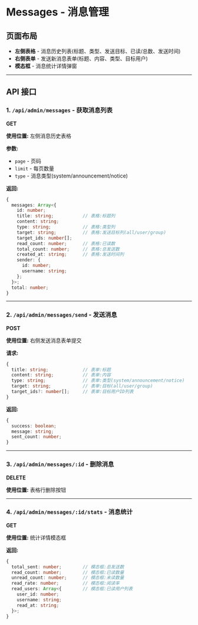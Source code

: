# Messages - 消息管理

## 页面布局

- **左侧表格** - 消息历史列表(标题、类型、发送目标、已读/总数、发送时间)
- **右侧表单** - 发送新消息表单(标题、内容、类型、目标用户)
- **模态框** - 消息统计详情弹窗

---

## API 接口

### 1. `/api/admin/messages` - 获取消息列表
**GET**

**使用位置:** 左侧消息历史表格

**参数:**
- `page` - 页码
- `limit` - 每页数量
- `type` - 消息类型(system/announcement/notice)

**返回:**
```typescript
{
  messages: Array<{
    id: number;
    title: string;           // 表格:标题列
    content: string;
    type: string;            // 表格:类型列
    target: string;          // 表格:发送目标列(all/user/group)
    target_ids: number[];
    read_count: number;      // 表格:已读数
    total_count: number;     // 表格:总发送数
    created_at: string;      // 表格:发送时间列
    sender: {
      id: number;
      username: string;
    };
  }>;
  total: number;
}
```

---

### 2. `/api/admin/messages/send` - 发送消息
**POST**

**使用位置:** 右侧发送消息表单提交

**请求:**
```typescript
{
  title: string;             // 表单:标题
  content: string;           // 表单:内容
  type: string;              // 表单:类型(system/announcement/notice)
  target: string;            // 表单:目标(all/user/group)
  target_ids?: number[];     // 表单:目标用户ID列表
}
```

**返回:**
```typescript
{
  success: boolean;
  message: string;
  sent_count: number;
}
```

---

### 3. `/api/admin/messages/:id` - 删除消息
**DELETE**

**使用位置:** 表格行删除按钮

---

### 4. `/api/admin/messages/:id/stats` - 消息统计
**GET**

**使用位置:** 统计详情模态框

**返回:**
```typescript
{
  total_sent: number;        // 模态框:总发送数
  read_count: number;        // 模态框:已读数量
  unread_count: number;      // 模态框:未读数量
  read_rate: number;         // 模态框:阅读率
  read_users: Array<{        // 模态框:已读用户列表
    user_id: number;
    username: string;
    read_at: string;
  }>;
}
```
